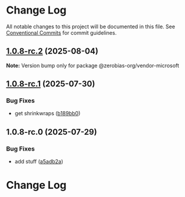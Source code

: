 # Change Log

All notable changes to this project will be documented in this file.
See [Conventional Commits](https://conventionalcommits.org) for commit guidelines.

## [1.0.8-rc.2](https://github.com/zerobias-org/vendor/compare/@zerobias-org/vendor-microsoft@1.0.8-rc.1...@zerobias-org/vendor-microsoft@1.0.8-rc.2) (2025-08-04)

**Note:** Version bump only for package @zerobias-org/vendor-microsoft





## [1.0.8-rc.1](https://github.com/zerobias-org/vendor/compare/@zerobias-org/vendor-microsoft@1.0.8-rc.0...@zerobias-org/vendor-microsoft@1.0.8-rc.1) (2025-07-30)


### Bug Fixes

* get shrinkwraps ([b189bb0](https://github.com/zerobias-org/vendor/commit/b189bb0cf53ad66427530ccc0eab7824527942d3))





## 1.0.8-rc.0 (2025-07-29)


### Bug Fixes

* add stuff ([a5adb2a](https://github.com/zerobias-org/vendor/commit/a5adb2aecd0670c42e9077affecb6a047bf30fc6))





# Change Log
